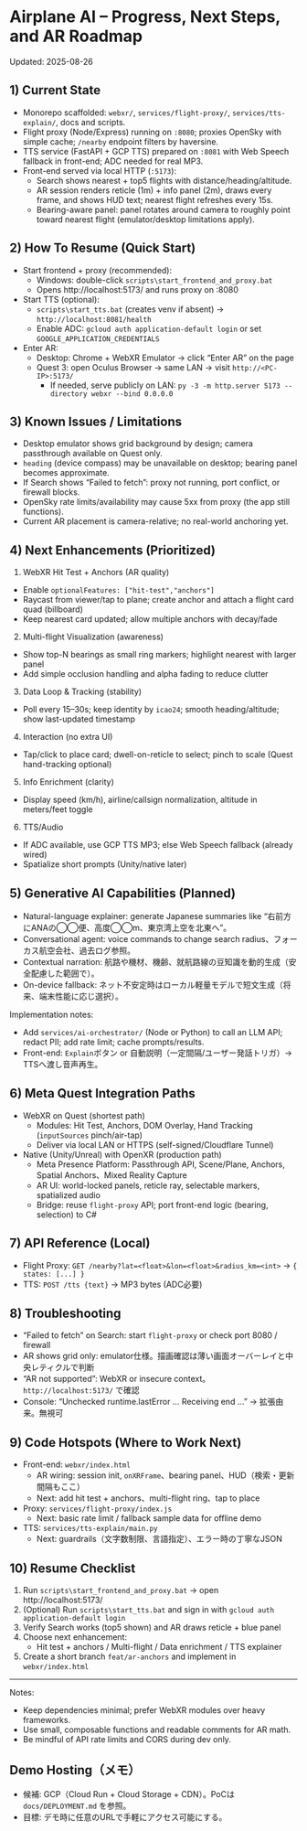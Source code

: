 # Airplane AI – Progress, Next Steps, and AR Roadmap

Updated: 2025-08-26

## 1) Current State
- Monorepo scaffolded: `webxr/`, `services/flight-proxy/`, `services/tts-explain/`, docs and scripts.
- Flight proxy (Node/Express) running on `:8080`; proxies OpenSky with simple cache; `/nearby` endpoint filters by haversine.
- TTS service (FastAPI + GCP TTS) prepared on `:8081` with Web Speech fallback in front-end; ADC needed for real MP3.
- Front-end served via local HTTP (`:5173`):
  - Search shows nearest + top5 flights with distance/heading/altitude.
  - AR session renders reticle (1m) + info panel (2m), draws every frame, and shows HUD text; nearest flight refreshes every 15s.
  - Bearing-aware panel: panel rotates around camera to roughly point toward nearest flight (emulator/desktop limitations apply).

## 2) How To Resume (Quick Start)
- Start frontend + proxy (recommended):
  - Windows: double-click `scripts\start_frontend_and_proxy.bat`
  - Opens http://localhost:5173/ and runs proxy on :8080
- Start TTS (optional):
  - `scripts\start_tts.bat` (creates venv if absent) → `http://localhost:8081/health`
  - Enable ADC: `gcloud auth application-default login` or set `GOOGLE_APPLICATION_CREDENTIALS`
- Enter AR:
  - Desktop: Chrome + WebXR Emulator → click “Enter AR” on the page
  - Quest 3: open Oculus Browser → same LAN → visit `http://<PC-IP>:5173/`
    - If needed, serve publicly on LAN: `py -3 -m http.server 5173 --directory webxr --bind 0.0.0.0`

## 3) Known Issues / Limitations
- Desktop emulator shows grid background by design; camera passthrough available on Quest only.
- `heading` (device compass) may be unavailable on desktop; bearing panel becomes approximate.
- If Search shows “Failed to fetch”: proxy not running, port conflict, or firewall blocks.
- OpenSky rate limits/availability may cause 5xx from proxy (the app still functions).
- Current AR placement is camera-relative; no real-world anchoring yet.

## 4) Next Enhancements (Prioritized)
1) WebXR Hit Test + Anchors (AR quality)
- Enable `optionalFeatures: ["hit-test","anchors"]`
- Raycast from viewer/tap to plane; create anchor and attach a flight card quad (billboard)
- Keep nearest card updated; allow multiple anchors with decay/fade

2) Multi-flight Visualization (awareness)
- Show top-N bearings as small ring markers; highlight nearest with larger panel
- Add simple occlusion handling and alpha fading to reduce clutter

3) Data Loop & Tracking (stability)
- Poll every 15–30s; keep identity by `icao24`; smooth heading/altitude; show last-updated timestamp

4) Interaction (no extra UI)
- Tap/click to place card; dwell-on-reticle to select; pinch to scale (Quest hand-tracking optional)

5) Info Enrichment (clarity)
- Display speed (km/h), airline/callsign normalization, altitude in meters/feet toggle

6) TTS/Audio
- If ADC available, use GCP TTS MP3; else Web Speech fallback (already wired)
- Spatialize short prompts (Unity/native later)

## 5) Generative AI Capabilities (Planned)
- Natural-language explainer: generate Japanese summaries like “右前方にANAの◯◯便、高度◯◯m、東京湾上空を北東へ”。
- Conversational agent: voice commands to change search radius、フォーカス航空会社、過去ログ参照。
- Contextual narration: 航路や機材、機齢、就航路線の豆知識を動的生成（安全配慮した範囲で）。
- On-device fallback: ネット不安定時はローカル軽量モデルで短文生成（将来、端末性能に応じ選択）。

Implementation notes:
- Add `services/ai-orchestrator/` (Node or Python) to call an LLM API; redact PII; add rate limit; cache prompts/results.
- Front-end: `Explain`ボタン or 自動説明（一定間隔/ユーザー発話トリガ）→ TTSへ渡し音声再生。

## 6) Meta Quest Integration Paths
- WebXR on Quest (shortest path)
  - Modules: Hit Test, Anchors, DOM Overlay, Hand Tracking (`inputSources` pinch/air-tap)
  - Deliver via local LAN or HTTPS (self-signed/Cloudflare Tunnel)
- Native (Unity/Unreal) with OpenXR (production path)
  - Meta Presence Platform: Passthrough API, Scene/Plane, Anchors, Spatial Anchors、Mixed Reality Capture
  - AR UI: world-locked panels, reticle ray, selectable markers, spatialized audio
  - Bridge: reuse `flight-proxy` API; port front-end logic (bearing, selection) to C#

## 7) API Reference (Local)
- Flight Proxy: `GET /nearby?lat=<float>&lon=<float>&radius_km=<int>` → `{ states: [...] }`
- TTS: `POST /tts {text}` → MP3 bytes (ADC必要)

## 8) Troubleshooting
- “Failed to fetch” on Search: start `flight-proxy` or check port 8080 / firewall
- AR shows grid only: emulator仕様。描画確認は薄い画面オーバーレイと中央レティクルで判断
- “AR not supported”: WebXR or insecure context。`http://localhost:5173/` で確認
- Console: “Unchecked runtime.lastError … Receiving end …” → 拡張由来。無視可

## 9) Code Hotspots (Where to Work Next)
- Front-end: `webxr/index.html`
  - AR wiring: session init, `onXRFrame`、bearing panel、HUD（検索・更新間隔もここ）
  - Next: add hit test + anchors、multi-flight ring、tap to place
- Proxy: `services/flight-proxy/index.js`
  - Next: basic rate limit / fallback sample data for offline demo
- TTS: `services/tts-explain/main.py`
  - Next: guardrails（文字数制限、言語指定）、エラー時の丁寧なJSON

## 10) Resume Checklist
1. Run `scripts\start_frontend_and_proxy.bat` → open http://localhost:5173/
2. (Optional) Run `scripts\start_tts.bat` and sign in with `gcloud auth application-default login`
3. Verify Search works (top5 shown) and AR draws reticle + blue panel
4. Choose next enhancement:
   - Hit test + anchors / Multi-flight / Data enrichment / TTS explainer
5. Create a short branch `feat/ar-anchors` and implement in `webxr/index.html`

---

Notes:
- Keep dependencies minimal; prefer WebXR modules over heavy frameworks.
- Use small, composable functions and readable comments for AR math.
- Be mindful of API rate limits and CORS during dev only.
<!-- verified: referenced by Codex CLI (AGENTS.md aligned) -->
## Demo Hosting（メモ）
- 候補: GCP（Cloud Run + Cloud Storage + CDN）。PoCは `docs/DEPLOYMENT.md` を参照。
- 目標: デモ時に任意のURLで手軽にアクセス可能にする。
